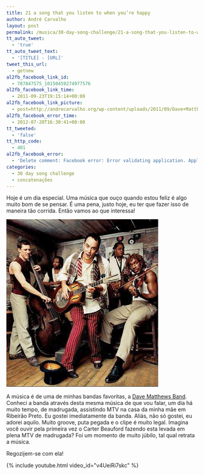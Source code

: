 ```yaml
---
title: 21 a song that you listen to when you’re happy
author: André Carvalho
layout: post
permalink: /musica/30-day-song-challenge/21-a-song-that-you-listen-to-when-you%e2%80%99re-happy/
tt_auto_tweet:
  - 'true'
tt_auto_tweet_text:
  - '[TITLE] - [URL]'
tweet_this_url:
  - getnew
al2fb_facebook_link_id:
  - 787847575_10150459274977576
al2fb_facebook_link_time:
  - 2011-09-23T19:15:14+00:00
al2fb_facebook_link_picture:
  - post=http://andrecarvalho.org/wp-content/uploads/2011/09/Dave+Matthews+Band.jpg
al2fb_facebook_error_time:
  - 2012-07-20T16:30:41+00:00
tt_tweeted:
  - 'false'
tt_http_code:
  - 401
al2fb_facebook_error:
  - 'Delete comment: Facebook error: Error validating application. Application has been deleted.'
categories:
  - 30 day song challenge
  - concatenações
---
```


Hoje é um dia especial. Uma música que ouço quando estou feliz é algo muito bom de se pensar. É uma pena, justo hoje, eu ter que fazer isso de maneira tão corrida. Então vamos ao que interessa!

![Dave Matthews Band](/wp-content/uploads/2011/09/Dave+Matthews+Band.jpg)

A música é de uma de minhas bandas favoritas, a [Dave Matthews Band](http://en.wikipedia.org/wiki/Dave_Matthews_Band). Conheci a banda através desta mesma música de que vou falar, um dia há muito tempo, de madrugada, assistindo MTV na casa da minha mãe em Ribeirão Preto. Eu gostei imediatamente da banda. Aliás, não só gostei, eu adorei aquilo. Muito groove, puta pegada e o clipe é muito legal. Imagina você ouvir pela primeira vez o Carter Beauford fazendo esta levada em plena MTV de madrugada? Foi um momento de muito júbilo, tal qual retrata a música.

Regozijem-se com ela!

{% include youtube.html video_id="v4UeiRi7skc" %}

